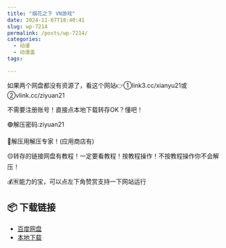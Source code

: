 ```yaml
---
title: "烟花之下 VN游戏"
date: 2024-11-07T18:40:41
slug: wp-7214
permalink: /posts/wp-7214/
categories:
  - 动漫
  - 动漫盖
tags:

---
```


如果两个网盘都没有资源了，看这个网站👉①link3.cc/xianyu21或②vlink.cc/ziyuan21

不需要注册账号！直接点本地下载转存OK？懂吧！

🟢解压密码:ziyuan21

🔵解压用解压专家！(应用商店有)

🟡转存的链接网盘有教程！一定要看教程！按教程操作！不按教程操作你不会解压！

💰🈶能力的宝，可以点左下角赞赏支持一下网站运行

## 📦 下载链接
- [百度网盘](https://blziyuan21.com/pay-download/7214?key=40bd78436d&down_id=0)
- [本地下载](https://blziyuan21.com/pay-download/7214?key=40bd78436d&down_id=1)


